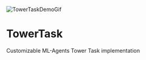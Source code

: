 ![TowerTaskDemoGif](https://user-images.githubusercontent.com/76073531/221055659-9e07b53b-aea0-4382-a8ef-5d1faaa95d41.gif)

# TowerTask
 Customizable ML-Agents Tower Task implementation

